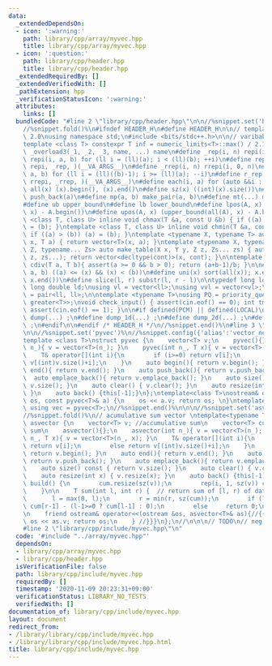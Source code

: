 ```yaml
---
data:
  _extendedDependsOn:
  - icon: ':warning:'
    path: library/cpp/array/myvec.hpp
    title: library/cpp/array/myvec.hpp
  - icon: ':question:'
    path: library/cpp/header.hpp
    title: library/cpp/header.hpp
  _extendedRequiredBy: []
  _extendedVerifiedWith: []
  _pathExtension: hpp
  _verificationStatusIcon: ':warning:'
  attributes:
    links: []
  bundledCode: "#line 2 \"library/cpp/header.hpp\"\n\n//%snippet.set('header')%\n\
    //%snippet.fold()%\n#ifndef HEADER_H\n#define HEADER_H\n\n// template version\
    \ 2.0\nusing namespace std;\n#include <bits/stdc++.h>\n\n// varibable settings\n\
    template <class T> constexpr T inf = numeric_limits<T>::max() / 2.1;\n\n#define\
    \ _overload3(_1, _2, _3, name, ...) name\n#define _rep(i, n) repi(i, 0, n)\n#define\
    \ repi(i, a, b) for (ll i = (ll)(a); i < (ll)(b); ++i)\n#define rep(...) _overload3(__VA_ARGS__,\
    \ repi, _rep, )(__VA_ARGS__)\n#define _rrep(i, n) rrepi(i, 0, n)\n#define rrepi(i,\
    \ a, b) for (ll i = (ll)((b)-1); i >= (ll)(a); --i)\n#define r_rep(...) _overload3(__VA_ARGS__,\
    \ rrepi, _rrep, )(__VA_ARGS__)\n#define each(i, a) for (auto &&i : a)\n#define\
    \ all(x) (x).begin(), (x).end()\n#define sz(x) ((int)(x).size())\n#define pb(a)\
    \ push_back(a)\n#define mp(a, b) make_pair(a, b)\n#define mt(...) make_tuple(__VA_ARGS__)\n\
    #define ub upper_bound\n#define lb lower_bound\n#define lpos(A, x) (lower_bound(all(A),\
    \ x) - A.begin())\n#define upos(A, x) (upper_bound(all(A), x) - A.begin())\ntemplate\
    \ <class T, class U> inline void chmax(T &a, const U &b) { if ((a) < (b)) (a)\
    \ = (b); }\ntemplate <class T, class U> inline void chmin(T &a, const U &b) {\
    \ if ((a) > (b)) (a) = (b); }\ntemplate <typename X, typename T> auto make_table(X\
    \ x, T a) { return vector<T>(x, a); }\ntemplate <typename X, typename Y, typename\
    \ Z, typename... Zs> auto make_table(X x, Y y, Z z, Zs... zs) { auto cont = make_table(y,\
    \ z, zs...); return vector<decltype(cont)>(x, cont); }\n\ntemplate <class T> T\
    \ cdiv(T a, T b){ assert(a >= 0 && b > 0); return (a+b-1)/b; }\n\n#define is_in(x,\
    \ a, b) ((a) <= (x) && (x) < (b))\n#define uni(x) sort(all(x)); x.erase(unique(all(x)),\
    \ x.end())\n#define slice(l, r) substr(l, r - l)\n\ntypedef long long ll;\ntypedef\
    \ long double ld;\nusing vl = vector<ll>;\nusing vvl = vector<vl>;\nusing pll\
    \ = pair<ll, ll>;\n\ntemplate <typename T>\nusing PQ = priority_queue<T, vector<T>,\
    \ greater<T>>;\nvoid check_input() { assert(cin.eof() == 0); int tmp; cin >> tmp;\
    \ assert(cin.eof() == 1); }\n\n#if defined(PCM) || defined(LOCAL)\n#else\n#define\
    \ dump(...) ;\n#define dump_1d(...) ;\n#define dump_2d(...) ;\n#define cerrendl\
    \ ;\n#endif\n\n#endif /* HEADER_H */\n//%snippet.end()%\n#line 3 \"library/cpp/array/myvec.hpp\"\
    \n\n//%snippet.set('pyvec')%\n//%snippet.config({'alias':'vector_neg'})%\n//%snippet.fold()%\n\
    template <class T>\nstruct pyvec {\n    vector<T> v;\n    pyvec(){}\n    pyvec(int\
    \ n_){ v = vector<T>(n_); }\n    pyvec(int n_, T x){ v = vector<T>(n_, x); }\n\
    \    T& operator[](int i){\n        if (i>=0) return v[i];\n        else return\
    \ v[(int)v.size()+i];\n    }\n    auto begin(){ return v.begin(); }\n    auto\
    \ end(){ return v.end(); }\n    auto push_back(){ return v.push_back(); }\n  \
    \  auto emplace_back(){ return v.emplace_back(); }\n    auto size() const { return\
    \ v.size(); }\n    auto clear() { v.clear(); }\n    auto resize(int x) { v.resize(x);\
    \ }\n    auto back() {this[-1];}\n};\ntemplate<class T>\nostream& operator<<(ostream&\
    \ os, const pyvec<T>& a) {\n    os << a.v; return os; \n}\ntemplate<class T=ll>\
    \ using vec = pyvec<T>;\n//%snippet.end()%\n\n\n//%snippet.set('asvector')%\n\
    //%snippet.fold()%\n// acumulative sum vector \ntemplate<typename T=ll>\nstruct\
    \ asvector {\n    vector<T> v; //accumulative sum\n    vector<T> cum; //accumulative\
    \ sum\n    asvector(){};\n    asvector(int n_){ v = vector<T>(n_); }\n    asvector(int\
    \ n_, T x){ v = vector<T>(n_, x); }\n    T& operator[](int i){\n        if (i>=0)\
    \ return v[i];\n        else return v[(int)v.size()+i];\n    }\n    auto begin(){\
    \ return v.begin(); }\n    auto end(){ return v.end(); }\n    auto push_back(){\
    \ return v.push_back(); }\n    auto emplace_back(){ return v.emplace_back(); }\n\
    \    auto size() const { return v.size(); }\n    auto clear() { v.clear(); }\n\
    \    auto resize(int x) { v.resize(x); }\n    auto back() {this[-1];}\n\n    void\
    \ build() {\n        cum.resize(sz(v));\n        rep(i, 1, sz(v)) cum[i]+=cum[i-1];\n\
    \    }\n\n    T sum(int l, int r) {  // return sum of [l, r) of data.  {{{\n \
    \       l = max(0, l);\n        r = min(r, sz(cum));\n        if (l<r) return\
    \ cum[r-1] - (l-1>=0 ? cum[l-1] : 0);\n        else     return 0;\n    } // }}}\n\
    \n    friend ostream& operator<<(ostream &os, asvector<T>& as){//{{{\n       \
    \ os << as.v; return os;\n    } //}}}\n};\n//\n\n\n// TODO\n// neg shifter vec\n\
    #line 2 \"library/cpp/include/myvec.hpp\"\n"
  code: '#include "../array/myvec.hpp"'
  dependsOn:
  - library/cpp/array/myvec.hpp
  - library/cpp/header.hpp
  isVerificationFile: false
  path: library/cpp/include/myvec.hpp
  requiredBy: []
  timestamp: '2020-11-09 20:23:31+09:00'
  verificationStatus: LIBRARY_NO_TESTS
  verifiedWith: []
documentation_of: library/cpp/include/myvec.hpp
layout: document
redirect_from:
- /library/library/cpp/include/myvec.hpp
- /library/library/cpp/include/myvec.hpp.html
title: library/cpp/include/myvec.hpp
---
```

